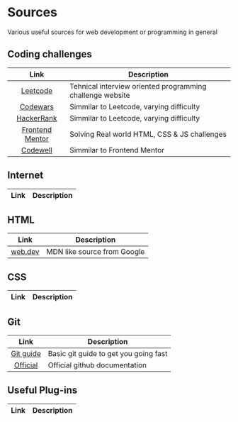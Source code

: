 # Sources
Various useful sources for web development or programming in general

## Coding challenges
| Link | Description |
| :-------------: | ------------- |
|[Leetcode](https://leetcode.com/target="_blank")| Tehnical interview oriented  programming challenge website | 
|[Codewars](https://www.codewars.com) | Simmilar to Leetcode, varying difficulty | 
|[HackerRank](https://www.hackerrank.com/) | Simmilar to Leetcode, varying difficulty | 
|[Frontend Mentor](https://www.frontendmentor.io/home)| Solving Real world HTML, CSS & JS challenges | 
|[Codewell](https://www.codewell.cc/)| Simmilar to Frontend Mentor  | 


## Internet
| Link | Description |
| :-------------: | ------------- |

## HTML
| Link | Description |
| :-------------: | ------------- |
|[web.dev](https://web.dev/learn/)| MDN like source from Google  | 


## CSS
| Link | Description |
| :-------------: | ------------- |


## Git
| Link | Description |
| :-------------: | ------------- |
|[Git guide](http://rogerdudler.github.io/git-guide/) | Basic git guide to get you going fast |
|[Official](https://docs.github.com/en/get-started/quickstart/git-and-github-learning-resources)| Official github documentation |

## Useful Plug-ins 
| Link | Description |
| :-------------: | ------------- |











